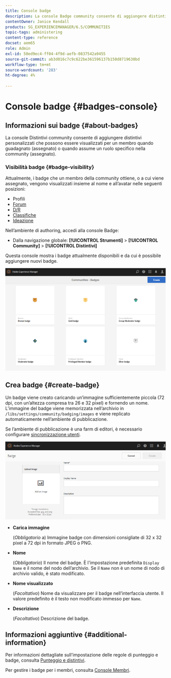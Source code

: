 ```yaml
---
title: Console badge
description: La console Badge community consente di aggiungere distintivi personalizzati che possono essere visualizzati dai membri quando ricevono (assegnati) o quando assumono un ruolo specifico nella community (assegnati)
contentOwner: Janice Kendall
products: SG_EXPERIENCEMANAGER/6.5/COMMUNITIES
topic-tags: administering
content-type: reference
docset: aem65
role: Admin
exl-id: 50ed9ec4-ff04-4f9d-aefb-0837542a9455
source-git-commit: ab3d016c7c9c622be361596137b150d8719630bd
workflow-type: tm+mt
source-wordcount: '283'
ht-degree: 4%

---
```


# Console badge {#badges-console}

## Informazioni sui badge {#about-badges}

La console Distintivi community consente di aggiungere distintivi personalizzati che possono essere visualizzati per un membro quando guadagnato (assegnato) o quando assume un ruolo specifico nella community (assegnato).

### Visibilità badge {#badge-visibility}

Attualmente, i badge che un membro della community ottiene, o a cui viene assegnato, vengono visualizzati insieme al nome e all’avatar nelle seguenti posizioni:

* Profili
* [Forum](/help/communities/forum.md)
* [D/R](/help/communities/working-with-qna.md)
* [Classifiche](/help/communities/enabling-leaderboard.md)
* [Ideazione](/help/communities/ideation-feature.md)

Nell’ambiente di authoring, accedi alla console Badge:

* Dalla navigazione globale: **[!UICONTROL Strumenti]** > **[!UICONTROL Community]** > **[!UICONTROL Distintivi]**

Questa console mostra i badge attualmente disponibili e da cui è possibile aggiungere nuovi badge.

![badges-homepage](assets/badges-homepage.png)

## Crea badge {#create-badge}

Un badge viene creato caricando un’immagine sufficientemente piccola (72 dpi, con un’altezza compresa tra 26 e 32 pixel) e fornendo un nome. L’immagine del badge viene memorizzata nell’archivio in `/libs/settings/community/badging/images` e viene replicato automaticamente nell’ambiente di pubblicazione.

Se l’ambiente di pubblicazione è una farm di editori, è necessario configurare [sincronizzazione utenti](/help/communities/sync.md).

![create-badge](assets/create-badge.png)

* **Carica immagine**

  (*Obbligatorio* a) Immagine badge con dimensioni consigliate di 32 x 32 pixel a 72 dpi in formato JPEG o PNG.

* **Nome**

  (*Obbligatorio*) Il nome del badge. È l&#39;impostazione predefinita `Display Name` e il nome del nodo dell’archivio. Se il `Name` non è un nome di nodo di archivio valido, è stato modificato.

* **Nome visualizzato**

  (*Facoltativo*) Nome da visualizzare per il badge nell’interfaccia utente. Il valore predefinito è il testo non modificato immesso per `Name`.

* **Descrizione**

  (*Facoltativo*) Descrizione del badge.

## Informazioni aggiuntive {#additional-information}

Per informazioni dettagliate sull’impostazione delle regole di punteggio e badge, consulta [Punteggio e distintivi](/help/communities/implementing-scoring.md).

Per gestire i badge per i membri, consulta [Console Membri](/help/communities/members.md).
